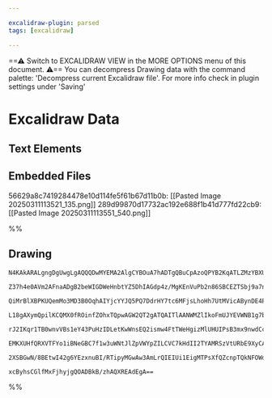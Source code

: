 ```yaml
---

excalidraw-plugin: parsed
tags: [excalidraw]

---
```

==⚠  Switch to EXCALIDRAW VIEW in the MORE OPTIONS menu of this document. ⚠== You can decompress Drawing data with the command palette: 'Decompress current Excalidraw file'. For more info check in plugin settings under 'Saving'


# Excalidraw Data
## Text Elements
## Embedded Files
56629a8c7419284478e10d114fe5f61b67d11b0b: [[Pasted Image 20250311113521_135.png]]
289d99870d17732ac192e688f1b41d777fd22cb9: [[Pasted Image 20250311113551_540.png]]

%%
## Drawing
```compressed-json
N4KAkARALgngDgUwgLgAQQQDwMYEMA2AlgCYBOuA7hADTgQBuCpAzoQPYB2KqATLZMzYBXUtiRoIACyhQ4zZAHoFAc0JRJQgEYA6bGwC2CgF7N6hbEcK4OCtptbErHALRY8RMpWdx8Q1TdIEfARcZgRmBShcZQUebTiATho6IIR9BA4oZm4AbXAwUDAiiBJuCABZTQBxNgAVZQAzABEqgFUANgB5AEEqqoBmADUARgArGCT+YthEMsJ9aKQpyExu

Z37h4e0AVm2AFnaADgB2beWIGDWeHnbtYZ5DhIAGdp4z/MgKEnVuPb2n86SBCEZTSbj9a7nazKYLcAEfCDMKCkNgAawQAGE2Pg2KQysjrMw4LhAplkkVIJpcNhUcoUUIOMQsTi8RICRwiSSMlBycUGoR8PgAMqwWESQQeXkCZFohAAdW+km4fARSJR6JFMDF6AlpXO9NBHHC2TQw3ObGJ2DUl1NT3hFIgdOEcAAksQTagcgBdc4NcjpN3cDhCQXn

QiMrBlXBPKUQemMo3MD3B0OqhAIYjcYYJQ5PQ7DdrHY7tc6MFjsLhoHh7UtMVicABynDE4P6/W2Tx4ecOYeYTVSUAz3AaBDC500wkZAFFgulMsmQ/hzkI4MRcIPM6bjnsC+0ntthtt+od+uciBxUUHF2e2DSh2gR/gx6qolAhB6IIhGeHlLH+cFAwkbZ2leBJcEObBt2zB4/mOQ4EGGJ5iE2PYGgQbYGnaYZNELZDsKeTRY2YdxxE9D4wDNcjhg+

L18gAXymQpilKCQMX0fROinfZOhxTQpwAGW2QT2gATQAITlAANWMZlIkoFmUJYEVWNB1g7bQEh3f5XneB0bV4Q5bn6TSCw7YyXjec4vmIH40D2XNAWBUEeTQfojihDgYVI+1ijVWVmVxfFyA5YlSR5cdqVpeMmWxQK2WCzkwr/AVhVFOTdUzc4/PRBUbKVKssplDU0rKDLYwNSREw9SiHQtalrSzO1zidFc3Q9b1fX9BBANQFMlwRcNiEjCRcGGc

rJ2IKqr1TB0wnvVBs1eY43PuHzIDLetKwWnsEQ2ismw4FtTWeHgizMlUHUIPsB3mx9nwdCcGWIGc0m5BcZuKFc1w3LMoJA/c9hzJ4EjPcNLzQPqbzvTdUDuhBCvXd8yi/RxPOSgCYYgB4EmIBIc2OJDhiLCFqWghAjkOBpsJ3Ygi2OBpiGubBNEmVUSNyKjlgomj6PAH06FwOA4BFddSKY6AgXSMoiGc3kGEIBAKDEyKWsZALWXQABiBodd1uXsB

EMKXUHfQRXVTFYo1iBNeGBC7f1w3uWNtJlZpVWYpZILCVC7kHdII2TYAMRSzVtURbE9XyCADf9p2TbN2Vcts3gpmjx3Mmd02ioQUP0ojzKo5jgO0gAJWEQ1jSzVOi7jtJOktBrbR8tPY4zoPOCgQPcH0AV9JqyAa7btJA47oVCCMUiu2r9OoEz2osCgboZa2iBggacLC5nzORdIRf/bYCggVwGHIc31vZ5NqdGW6ffD5CTGSRRKhU+IlFBWktBiy

2XSBGwN/8BEtwI42g6YEzxnuBI/RTipyMGwAw3AmLrQIEIUi1EigMTPsXfQZcnpTQkNFOWdISBjwntNfqxQiEeziqgRBEAxLYkxprDECRmHMMDoHWMJcEDKBDCSMomspxNEEYI9hEB6LT3PgndE9coAVneuQyAcBAhmGEMwKopBiHj1IqfPkXUuERg0WjNAtCMi4E0MEGGyIUHnGwEQOA3ArHwwRBwbupFHHmiEFAc8bjSAoPEVHOwowEDYCyEKF

xcByhsCGlfMxFjhyjgQOADBkB/zhAQXREAdEgA==
```
%%